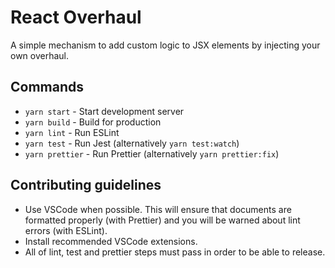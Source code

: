 # React Overhaul

A simple mechanism to add custom logic to JSX elements by injecting your own overhaul.

## Commands

- `yarn start` - Start development server
- `yarn build` - Build for production
- `yarn lint` - Run ESLint
- `yarn test` - Run Jest (alternatively `yarn test:watch`)
- `yarn prettier` - Run Prettier (alternatively `yarn prettier:fix`)

## Contributing guidelines

- Use VSCode when possible. This will ensure that documents are formatted properly (with Prettier) and you will be warned about lint errors (with ESLint).
- Install recommended VSCode extensions.
- All of lint, test and prettier steps must pass in order to be able to release.
